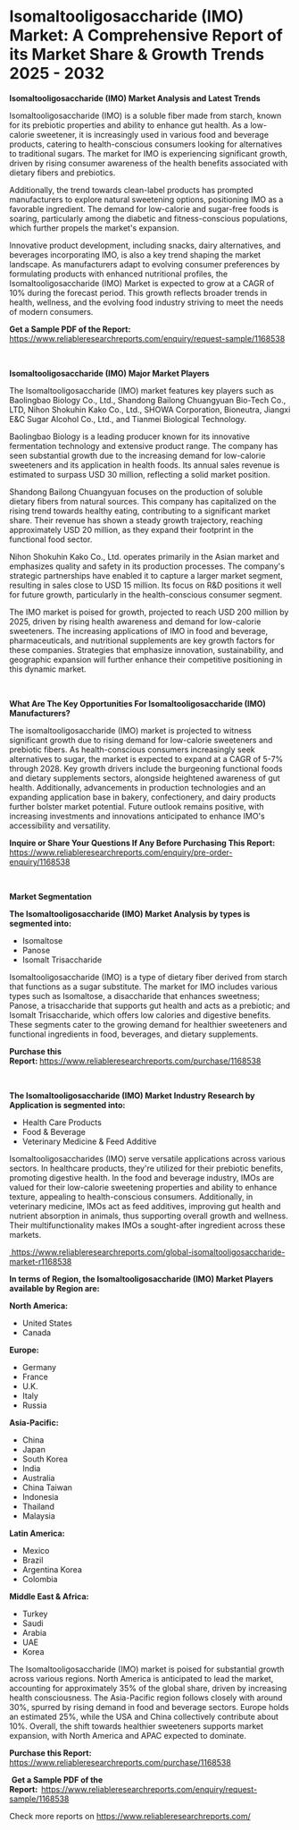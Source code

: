 <p><h1>Isomaltooligosaccharide (IMO) Market: A Comprehensive Report of its Market Share & Growth Trends 2025 - 2032</h1></p><p><strong>Isomaltooligosaccharide (IMO) Market Analysis and Latest Trends</strong></p>
<p><p>Isomaltooligosaccharide (IMO) is a soluble fiber made from starch, known for its prebiotic properties and ability to enhance gut health. As a low-calorie sweetener, it is increasingly used in various food and beverage products, catering to health-conscious consumers looking for alternatives to traditional sugars. The market for IMO is experiencing significant growth, driven by rising consumer awareness of the health benefits associated with dietary fibers and prebiotics.</p><p>Additionally, the trend towards clean-label products has prompted manufacturers to explore natural sweetening options, positioning IMO as a favorable ingredient. The demand for low-calorie and sugar-free foods is soaring, particularly among the diabetic and fitness-conscious populations, which further propels the market's expansion. </p><p>Innovative product development, including snacks, dairy alternatives, and beverages incorporating IMO, is also a key trend shaping the market landscape. As manufacturers adapt to evolving consumer preferences by formulating products with enhanced nutritional profiles, the Isomaltooligosaccharide (IMO) Market is expected to grow at a CAGR of 10% during the forecast period. This growth reflects broader trends in health, wellness, and the evolving food industry striving to meet the needs of modern consumers.</p></p>
<p><strong>Get a Sample PDF of the Report:&nbsp;</strong> <a href="https://www.reliableresearchreports.com/enquiry/request-sample/1168538?utm_campaign=2452&utm_medium=2&utm_source=Github&utm_content=ia&utm_term=15022025&utm_id=isomaltooligosaccharide-imo">https://www.reliableresearchreports.com/enquiry/request-sample/1168538</a></p>
<p>&nbsp;</p>
<p><strong>Isomaltooligosaccharide (IMO) Major Market Players</strong></p>
<p><p>The Isomaltooligosaccharide (IMO) market features key players such as Baolingbao Biology Co., Ltd., Shandong Bailong Chuangyuan Bio-Tech Co., LTD, Nihon Shokuhin Kako Co., Ltd., SHOWA Corporation, Bioneutra, Jiangxi E&C Sugar Alcohol Co., Ltd., and Tianmei Biological Technology. </p><p>Baolingbao Biology is a leading producer known for its innovative fermentation technology and extensive product range. The company has seen substantial growth due to the increasing demand for low-calorie sweeteners and its application in health foods. Its annual sales revenue is estimated to surpass USD 30 million, reflecting a solid market position.</p><p>Shandong Bailong Chuangyuan focuses on the production of soluble dietary fibers from natural sources. This company has capitalized on the rising trend towards healthy eating, contributing to a significant market share. Their revenue has shown a steady growth trajectory, reaching approximately USD 20 million, as they expand their footprint in the functional food sector.</p><p>Nihon Shokuhin Kako Co., Ltd. operates primarily in the Asian market and emphasizes quality and safety in its production processes. The company's strategic partnerships have enabled it to capture a larger market segment, resulting in sales close to USD 15 million. Its focus on R&D positions it well for future growth, particularly in the health-conscious consumer segment.</p><p>The IMO market is poised for growth, projected to reach USD 200 million by 2025, driven by rising health awareness and demand for low-calorie sweeteners. The increasing applications of IMO in food and beverage, pharmaceuticals, and nutritional supplements are key growth factors for these companies. Strategies that emphasize innovation, sustainability, and geographic expansion will further enhance their competitive positioning in this dynamic market.</p></p>
<p>&nbsp;</p>
<p><strong>What Are The Key Opportunities For Isomaltooligosaccharide (IMO) Manufacturers?</strong></p>
<p><p>The isomaltooligosaccharide (IMO) market is projected to witness significant growth due to rising demand for low-calorie sweeteners and prebiotic fibers. As health-conscious consumers increasingly seek alternatives to sugar, the market is expected to expand at a CAGR of 5-7% through 2028. Key growth drivers include the burgeoning functional foods and dietary supplements sectors, alongside heightened awareness of gut health. Additionally, advancements in production technologies and an expanding application base in bakery, confectionery, and dairy products further bolster market potential. Future outlook remains positive, with increasing investments and innovations anticipated to enhance IMO's accessibility and versatility.</p></p>
<p><strong>Inquire or Share Your Questions If Any Before Purchasing This Report:</strong> <a href="https://www.reliableresearchreports.com/enquiry/pre-order-enquiry/1168538?utm_campaign=2452&utm_medium=2&utm_source=Github&utm_content=ia&utm_term=15022025&utm_id=isomaltooligosaccharide-imo">https://www.reliableresearchreports.com/enquiry/pre-order-enquiry/1168538</a></p>
<p>&nbsp;</p>
<p><strong>Market Segmentation</strong></p>
<p><strong>The Isomaltooligosaccharide (IMO) Market Analysis by types is segmented into:</strong></p>
<p><ul><li>Isomaltose</li><li>Panose</li><li>Isomalt Trisaccharide</li></ul></p>
<p><p>Isomaltooligosaccharide (IMO) is a type of dietary fiber derived from starch that functions as a sugar substitute. The market for IMO includes various types such as Isomaltose, a disaccharide that enhances sweetness; Panose, a trisaccharide that supports gut health and acts as a prebiotic; and Isomalt Trisaccharide, which offers low calories and digestive benefits. These segments cater to the growing demand for healthier sweeteners and functional ingredients in food, beverages, and dietary supplements.</p></p>
<p><strong>Purchase this Report:&nbsp;</strong><a href="https://www.reliableresearchreports.com/purchase/1168538?utm_campaign=2452&utm_medium=2&utm_source=Github&utm_content=ia&utm_term=15022025&utm_id=isomaltooligosaccharide-imo">https://www.reliableresearchreports.com/purchase/1168538</a></p>
<p>&nbsp;</p>
<p><strong>The Isomaltooligosaccharide (IMO) Market Industry Research by Application is segmented into:</strong></p>
<p><ul><li>Health Care Products</li><li>Food & Beverage</li><li>Veterinary Medicine & Feed Additive</li></ul></p>
<p><p>Isomaltooligosaccharides (IMO) serve versatile applications across various sectors. In healthcare products, they're utilized for their prebiotic benefits, promoting digestive health. In the food and beverage industry, IMOs are valued for their low-calorie sweetening properties and ability to enhance texture, appealing to health-conscious consumers. Additionally, in veterinary medicine, IMOs act as feed additives, improving gut health and nutrient absorption in animals, thus supporting overall growth and wellness. Their multifunctionality makes IMOs a sought-after ingredient across these markets.</p></p>
<p><a href="https://www.reliableresearchreports.com/global-isomaltooligosaccharide-market-r1168538?utm_campaign=2452&utm_medium=2&utm_source=Github&utm_content=ia&utm_term=15022025&utm_id=isomaltooligosaccharide-imo">&nbsp;https://www.reliableresearchreports.com/global-isomaltooligosaccharide-market-r1168538</a></p>
<p><strong>In terms of Region, the Isomaltooligosaccharide (IMO) Market Players available by Region are:</strong></p>
<p>
    <p> <strong> North America: </strong>
        <ul>
            <li>United States</li>
            <li>Canada</li>
        </ul>
        </p> 
    <p> <strong> Europe: </strong>
        <ul>
            <li>Germany</li>
            <li>France</li>
            <li>U.K.</li>
            <li>Italy</li>
            <li>Russia</li>
        </ul>
        </p> 
    <p> <strong> Asia-Pacific: </strong>
        <ul>
            <li>China</li>
            <li>Japan</li>
            <li>South Korea</li>
            <li>India</li>
            <li>Australia</li>
            <li>China Taiwan</li>
            <li>Indonesia</li>
            <li>Thailand</li>
            <li>Malaysia</li>
        </ul>
        </p> 
    <p> <strong> Latin America: </strong>
        <ul>
            <li>Mexico</li>
            <li>Brazil</li>
            <li>Argentina Korea</li>
            <li>Colombia</li>
        </ul>
        </p> 
    <p> <strong> Middle East & Africa: </strong>
        <ul>
            <li>Turkey</li>
            <li>Saudi</li>
            <li>Arabia</li>
            <li>UAE</li>
            <li>Korea</li>
        </ul>
    </p>
    </p>
<p><p>The Isomaltooligosaccharide (IMO) market is poised for substantial growth across various regions. North America is anticipated to lead the market, accounting for approximately 35% of the global share, driven by increasing health consciousness. The Asia-Pacific region follows closely with around 30%, spurred by rising demand in food and beverage sectors. Europe holds an estimated 25%, while the USA and China collectively contribute about 10%. Overall, the shift towards healthier sweeteners supports market expansion, with North America and APAC expected to dominate.</p></p>
<p><strong>Purchase this Report: </strong><a href="https://www.reliableresearchreports.com/purchase/1168538?utm_campaign=2452&utm_medium=2&utm_source=Github&utm_content=ia&utm_term=15022025&utm_id=isomaltooligosaccharide-imo">https://www.reliableresearchreports.com/purchase/1168538</a></p>
<p>&nbsp;<strong>Get a Sample PDF of the Report:&nbsp;&nbsp;</strong><a href="https://www.reliableresearchreports.com/enquiry/request-sample/1168538?utm_campaign=2452&utm_medium=2&utm_source=Github&utm_content=ia&utm_term=15022025&utm_id=isomaltooligosaccharide-imo">https://www.reliableresearchreports.com/enquiry/request-sample/1168538</a></p>
<p><strong></strong></p>
<p>Check more reports on <a href="https://www.reliableresearchreports.com/?utm_campaign=2452&utm_medium=2&utm_source=Github&utm_content=ia&utm_term=15022025&utm_id=isomaltooligosaccharide-imo">https://www.reliableresearchreports.com/</a></p>